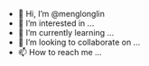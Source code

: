 - 👋 Hi, I’m @menglonglin
- 👀 I’m interested in ...
- 🌱 I’m currently learning ...
- 💞️ I’m looking to collaborate on ...
- 📫 How to reach me ...

<!---
menglonglin/menglonglin is a ✨ special ✨ repository because its `README.md` (this file) appears on your GitHub profile.
You can click the Preview link to take a look at your changes.
--->
